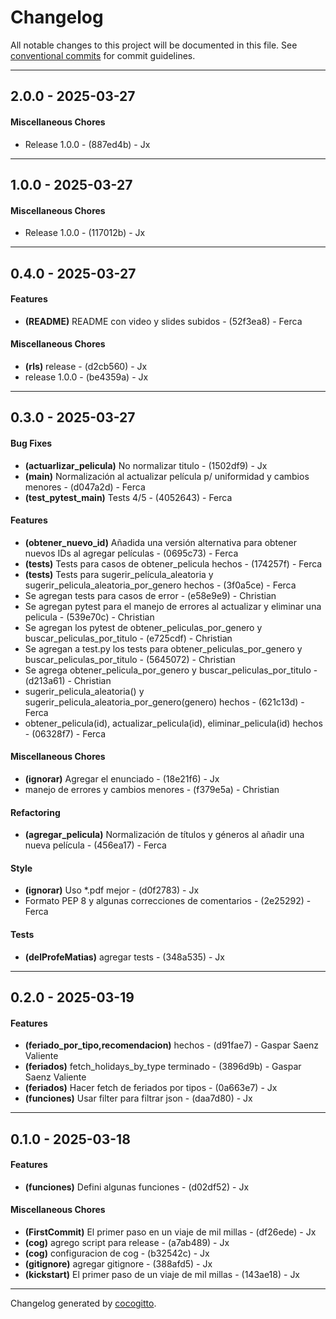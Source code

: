# Changelog
All notable changes to this project will be documented in this file. See [conventional commits](https://www.conventionalcommits.org/) for commit guidelines.

- - -
## 2.0.0 - 2025-03-27
#### Miscellaneous Chores
- Release 1.0.0 - (887ed4b) - Jx

- - -

## 1.0.0 - 2025-03-27
#### Miscellaneous Chores
- Release 1.0.0 - (117012b) - Jx

- - -

## 0.4.0 - 2025-03-27
#### Features
- **(README)** README con video y slides subidos - (52f3ea8) - Ferca
#### Miscellaneous Chores
- **(rls)** release - (d2cb560) - Jx
- release 1.0.0 - (be4359a) - Jx

- - -

## 0.3.0 - 2025-03-27
#### Bug Fixes
- **(actuarlizar_pelicula)** No normalizar titulo - (1502df9) - Jx
- **(main)** Normalización al actualizar película p/ uniformidad y cambios menores - (d047a2d) - Ferca
- **(test_pytest_main)** Tests 4/5 - (4052643) - Ferca
#### Features
- **(obtener_nuevo_id)** Añadida una versión alternativa para obtener nuevos IDs al agregar películas - (0695c73) - Ferca
- **(tests)** Tests para casos de obtener_pelicula hechos - (174257f) - Ferca
- **(tests)** Tests para sugerir_película_aleatoria y sugerir_pelicula_aleatoria_por_genero hechos - (3f0a5ce) - Ferca
- Se agregan tests para casos de error - (e58e9e9) - Christian
- Se agregan pytest para el manejo de errores al actualizar y eliminar una pelicula - (539e70c) - Christian
- Se agregan los pytest de obtener_peliculas_por_genero y buscar_peliculas_por_titulo - (e725cdf) - Christian
- Se agregan a test.py los tests para obtener_peliculas_por_genero y buscar_peliculas_por_titulo - (5645072) - Christian
- Se agrega obtener_pelicula_por_genero y buscar_peliculas_por_titulo - (d213a61) - Christian
- sugerir_pelicula_aleatoria() y sugerir_pelicula_aleatoria_por_genero(genero) hechos - (621c13d) - Ferca
- obtener_pelicula(id), actualizar_pelicula(id), eliminar_pelicula(id) hechos - (06328f7) - Ferca
#### Miscellaneous Chores
- **(ignorar)** Agregar el enunciado - (18e21f6) - Jx
- manejo de errores y cambios menores - (f379e5a) - Christian
#### Refactoring
- **(agregar_pelicula)** Normalización de títulos y géneros al añadir una nueva película - (456ea17) - Ferca
#### Style
- **(ignorar)** Uso *.pdf mejor - (d0f2783) - Jx
- Formato PEP 8 y algunas correcciones de comentarios - (2e25292) - Ferca
#### Tests
- **(delProfeMatias)** agregar tests - (348a535) - Jx

- - -

## 0.2.0 - 2025-03-19
#### Features
- **(feriado_por_tipo,recomendacion)** hechos - (d91fae7) - Gaspar Saenz Valiente
- **(feriados)** fetch_holidays_by_type terminado - (3896d9b) - Gaspar Saenz Valiente
- **(feriados)** Hacer fetch de feriados por tipos - (0a663e7) - Jx
- **(funciones)** Usar filter para filtrar json - (daa7d80) - Jx

- - -

## 0.1.0 - 2025-03-18
#### Features
- **(funciones)** Defini algunas funciones - (d02df52) - Jx
#### Miscellaneous Chores
- **(FirstCommit)** El primer paso en un viaje de mil millas - (df26ede) - Jx
- **(cog)** agrego script para release - (a7ab489) - Jx
- **(cog)** configuracion de cog - (b32542c) - Jx
- **(gitignore)** agregar gitignore - (388afd5) - Jx
- **(kickstart)** El primer paso de un viaje de mil millas - (143ae18) - Jx

- - -

Changelog generated by [cocogitto](https://github.com/cocogitto/cocogitto).